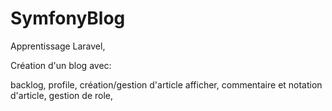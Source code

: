 
# SymfonyBlog
Apprentissage Laravel,

Création d'un blog avec:

backlog, profile, création/gestion d'article afficher, commentaire et notation d'article, gestion de role,
